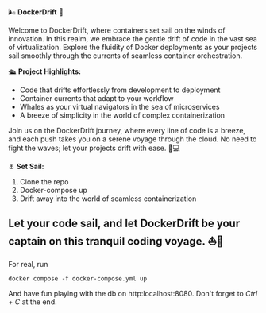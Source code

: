 🌬️ **DockerDrift** 🌊

Welcome to DockerDrift, where containers set sail on the winds of innovation. In this realm, we embrace the gentle drift of code in the vast sea of virtualization. Explore the fluidity of Docker deployments as your projects sail smoothly through the currents of seamless container orchestration.

🛳️ **Project Highlights:**
- Code that drifts effortlessly from development to deployment
- Container currents that adapt to your workflow
- Whales as your virtual navigators in the sea of microservices
- A breeze of simplicity in the world of complex containerization

Join us on the DockerDrift journey, where every line of code is a breeze, and each push takes you on a serene voyage through the cloud. No need to fight the waves; let your projects drift with ease. 🌅💻

⚓ **Set Sail:**
1. Clone the repo
2. Docker-compose up
3. Drift away into the world of seamless containerization

Let your code sail, and let DockerDrift be your captain on this tranquil coding voyage. ⛵🚢
---

For real, run

`docker compose -f docker-compose.yml up`

And have fun playing with the db on http:localhost:8080.
Don't forget to _Ctrl + C_ at the end.
